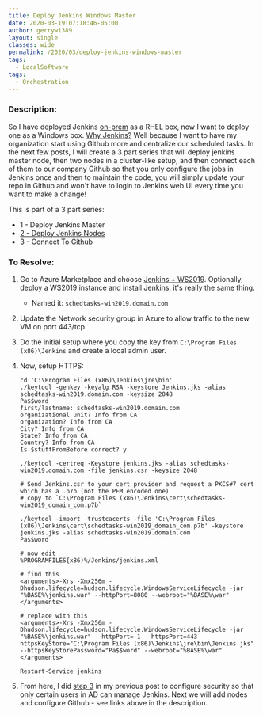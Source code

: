 ```yaml
---
title: Deploy Jenkins Windows Master
date: 2020-03-19T07:18:46-05:00
author: gerryw1389
layout: single
classes: wide
permalink: /2020/03/deploy-jenkins-windows-master
tags:
  - LocalSoftware
tags:
  - Orchestration
---
```

<!--more-->

### Description:

So I have deployed Jenkins [on-prem](https://automationadmin.com/2019/12/rhel7-deploy-jenkins/) as a RHEL box, now I want to deploy one as a Windows box. [Why Jenkins?](https://adamtheautomator.com/jenkins-powershell-git/) Well because I want to have my organization start using Github more and centralize our scheduled tasks. In the next few posts, I will create a 3 part series that will deploy jenkins master node, then two nodes in a cluster-like setup, and then connect each of them to our company Github so that you only configure the jobs in Jenkins once and then to maintain the code, you will simply update your repo in Github and won't have to login to Jenkins web UI every time you want to make a change!

This is part of a 3 part series:

   - 1 - Deploy Jenkins Master
   - [2 - Deploy Jenkins Nodes](https://automationadmin.com/2020/03/deploy-jenkins-windows-node)
   - [3 - Connect To Github](https://automationadmin.com/2020/04/connect-windows-to-github)


### To Resolve:

1. Go to Azure Marketplace and choose [Jenkins + WS2019](https://azuremarketplace.microsoft.com/en-us/marketplace/apps/cloud-infrastructure-services.jenkins-windows-2019?tab=Overview). Optionally, deploy a WS2019 instance and install Jenkins, it's really the same thing.

   - Named it: `schedtasks-win2019.domain.com`

2. Update the Network security group in Azure to allow traffic to the new VM on port 443/tcp.

3. Do the initial setup where you copy the key from `C:\Program Files (x86)\Jenkins` and create a local admin user.

4. Now, setup HTTPS:

   ```escape
   cd 'C:\Program Files (x86)\Jenkins\jre\bin'
   ./keytool -genkey -keyalg RSA -keystore Jenkins.jks -alias schedtasks-win2019.domain.com -keysize 2048
   Pa$$word
   first/lastname: schedtasks-win2019.domain.com
   organizational unit? Info from CA
   organization? Info from CA
   City? Info from CA
   State? Info from CA
   Country? Info from CA
   Is $stuffFromBefore correct? y

   ./keytool -certreq -Keystore jenkins.jks -alias schedtasks-win2019.domain.com -file jenkins.csr -keysize 2048

   # Send Jenkins.csr to your cert provider and request a PKCS#7 cert which has a .p7b (not the PEM encoded one)
   # copy to `C:\Program Files (x86)\Jenkins\cert\schedtasks-win2019_domain_com.p7b`

   ./keytool -import -trustcacerts -file 'C:\Program Files (x86)\Jenkins\cert\schedtasks-win2019_domain_com.p7b' -keystore jenkins.jks -alias schedtasks-win2019.domain.com
   Pa$$word

   # now edit
   %PROGRAMFILES{x86)%/Jenkins/jenkins.xml

   # find this 
   <arguments>-Xrs -Xmx256m -Dhudson.lifecycle=hudson.lifecycle.WindowsServiceLifecycle -jar "%BASE%\jenkins.war" --httpPort=8080 --webroot="%BASE%\war"</arguments>

   # replace with this
   <arguments>-Xrs -Xmx256m -Dhudson.lifecycle=hudson.lifecycle.WindowsServiceLifecycle -jar "%BASE%\jenkins.war" --httpPort=-1 --httpsPort=443 --httpsKeyStore="C:\Program Files (x86)\Jenkins\jre\bin\Jenkins.jks" --httpsKeyStorePassword="Pa$$word" --webroot="%BASE%\war"</arguments>

   Restart-Service jenkins
   ```

5. From here, I did [step 3](https://automationadmin.com/2019/12/rhel7-deploy-jenkins/) in my previous post to configure security so that only certain users in AD can manage Jenkins. Next we will add nodes and configure Github - see links above in the description.
